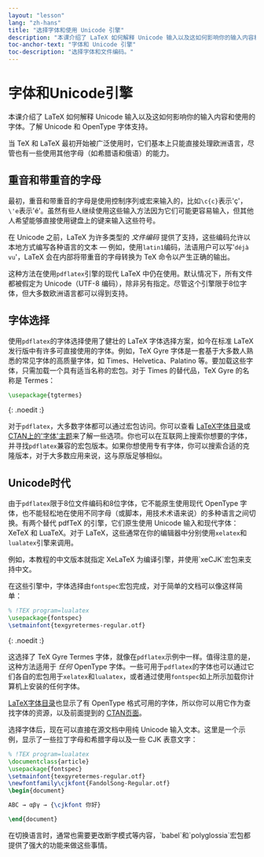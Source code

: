 ```yaml
---
layout: "lesson"
lang: "zh-hans"
title: "选择字体和使用 Unicode 引擎"
description: "本课介绍了 LaTeX 如何解释 Unicode 输入以及这如何影响你的输入内容和使用的字体。了解 Unicode 和 OpenType 字体支持。"
toc-anchor-text: "字体和 Unicode 引擎"
toc-description: "选择字体和文件编码。"
---
```


# 字体和Unicode引擎

<span
  class="summary">本课介绍了 LaTeX 如何解释 Unicode 输入以及这如何影响你的输入内容和使用的字体。了解 Unicode 和 OpenType 字体支持。</span>

当 TeX 和 LaTeX 最初开始被广泛使用时，它们基本上只能直接处理欧洲语言，尽管也有一些使用其他字母（如希腊语和俄语）的能力。

## 重音和带重音的字母

最初，重音和带重音的字母是使用控制序列或宏来输入的，比如`\c{c}`表示'ç'，`\'e`表示'é'。虽然有些人继续使用这些输入方法因为它们可能更容易输入，但其他人希望能够直接使用键盘上的键来输入这些符号。

在 Unicode 之前，LaTeX 为许多类型的 *文件编码* 提供了支持，这些编码允许以本地方式编写各种语言的文本 — 例如，使用`latin1`编码，法语用户可以写'`déjà vu`'，LaTeX 会在内部将带重音的字母转换为 TeX 命令以产生正确的输出。

这种方法在使用`pdflatex`引擎的现代 LaTeX 中仍在使用。默认情况下，所有文件都被假定为 Unicode（UTF-8 编码），除非另有指定。尽管这个引擎限于8位字体，但大多数欧洲语言都可以得到支持。

## 字体选择

使用`pdflatex`的字体选择使用了健壮的 LaTeX 字体选择方案，如今在标准 LaTeX 发行版中有许多可直接使用的字体。例如，TeX Gyre 字体是一套基于大多数人熟悉的常见字体的高质量字体，如 Times、Helvetica、Palatino 等。要加载这些字体，只需加载一个具有适当名称的宏包。对于 Times 的替代品，TeX Gyre 的名称是 Termes：

```latex
\usepackage{tgtermes}
```
{: .noedit :}

对于`pdflatex`，大多数字体都可以通过宏包访问。你可以查看 [LaTeX字体目录](https://www.tug.org/FontCatalogue/)或 [CTAN上的'字体'主题](https://www.ctan.org/topic/font)来了解一些选项。你也可以在互联网上搜索你想要的字体，并寻找`pdflatex`兼容的宏包版本。如果你想使用专有字体，你可以搜索合适的克隆版本，对于大多数应用来说，这与原版足够相似。

## Unicode时代

由于`pdflatex`限于8位文件编码和8位字体，它不能原生使用现代 OpenType 字体，也不能轻松地在使用不同字母（或脚本，用技术术语来说）的多种语言之间切换。有两个替代 pdfTeX 的引擎，它们原生使用 Unicode 输入和现代字体：XeTeX 和 LuaTeX。对于 LaTeX，这些通常在你的编辑器中分别使用`xelatex`和`lualatex`引擎来调用。

<p class="hint">例如，本教程的中文版本就指定 XeLaTeX 为编译引擎，并使用`xeCJK`宏包来支持中文。</p>

在这些引擎中，字体选择由`fontspec`宏包完成，对于简单的文档可以像这样简单：
```latex
% !TEX program=lualatex
\usepackage{fontspec}
\setmainfont{texgyretermes-regular.otf}
```
{: .noedit :}

这选择了 TeX Gyre Termes 字体，就像在`pdflatex`示例中一样。值得注意的是，这种方法适用于 _任何_ OpenType 字体。一些可用于`pdflatex`的字体也可以通过它们各自的宏包用于`xelatex`和`lualatex`，或者通过使用`fontspec`如上所示加载你计算机上安装的任何字体。

[LaTeX字体目录](https://www.tug.org/FontCatalogue/)也显示了有 OpenType 格式可用的字体，所以你可以用它作为查找字体的资源，以及前面提到的 [CTAN页面](https://www.ctan.org/topic/font)。

选择字体后，现在可以直接在源文档中用纯 Unicode 输入文本。这里是一个示例，显示了一些拉丁字母和希腊字母以及一些 CJK 表意文字：

```latex
% !TEX program=lualatex
\documentclass{article}
\usepackage{fontspec}
\setmainfont{texgyretermes-regular.otf}
\newfontfamily\cjkfont{FandolSong-Regular.otf}
\begin{document}

ABC → αβγ → {\cjkfont 你好}

\end{document}
```

<p 
  class="hint">在切换语言时，通常也需要更改断字模式等内容，`babel`和`polyglossia`宏包都提供了强大的功能来做这些事情。</p>
